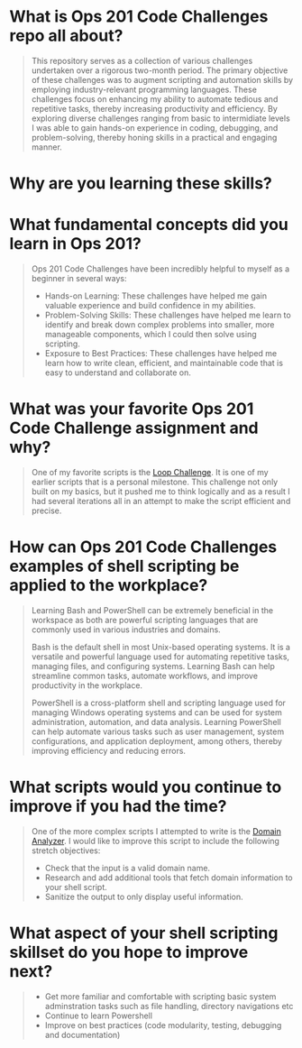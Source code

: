 # What is Ops 201 Code Challenges repo all about? 
> This repository serves as a collection of various challenges undertaken over a rigorous two-month period. The primary objective of these challenges was to augment scripting and automation skills by employing industry-relevant programming languages. These challenges focus on enhancing my ability to automate tedious and repetitive tasks, thereby increasing productivity and efficiency. By exploring diverse challenges ranging from basic to intermidiate levels I was able to gain hands-on experience in coding, debugging, and problem-solving, thereby honing skills in a practical and engaging manner.
# Why are you learning these skills?

# What fundamental concepts did you learn in Ops 201? 
>  Ops 201 Code Challenges have been incredibly helpful to myself as a beginner in several ways:
> * Hands-on Learning: These challenges have helped me gain valuable experience and build confidence in my abilities.
> * Problem-Solving Skills: These challenges have helped me learn to identify and break down complex problems into smaller, more manageable components, which I could then solve using scripting.
> * Exposure to Best Practices: These challenges have helped me learn how to write clean, efficient, and maintainable code that is easy to understand and collaborate on.

# What was your favorite Ops 201 Code Challenge assignment and why? 
> One of my favorite scripts is the [Loop Challenge](https://github.com/OddGarden/Ops201_Codes/blob/main/loop_challenge.sh). It is one of my earlier scripts that is a personal milestone. This challenge not only built on my basics, but it pushed me to think logically and as a result I had several iterations all in an attempt to make the script efficient and precise. 

# How can Ops 201 Code Challenges examples of shell scripting be applied to the workplace? 
> Learning Bash and PowerShell can be extremely beneficial in the workspace as both are powerful scripting languages that are commonly used in various industries and domains.
> 
> Bash is the default shell in most Unix-based operating systems. It is a versatile and powerful language used for automating repetitive tasks, managing files, and configuring systems. Learning Bash can help streamline common tasks, automate workflows, and improve productivity in the workplace.
> 
> PowerShell is a cross-platform shell and scripting language used for managing Windows operating systems and can be used for system administration, automation, and data analysis. Learning PowerShell can help automate various tasks such as user management, system configurations, and application deployment, among others, thereby improving efficiency and reducing errors.

# What scripts would you continue to improve if you had the time?
> One of the more complex scripts I attempted to write is the [Domain Analyzer](https://github.com/OddGarden/Ops201_Codes/blob/main/domain_analyzer_challenge.sh). I would like to improve this script to include the following stretch objectives:
> * Check that the input is a valid domain name.
> * Research and add additional tools that fetch domain information to your shell script.
> * Sanitize the output to only display useful information.

# What aspect of your shell scripting skillset do you hope to improve next?
> * Get more familiar and comfortable with scripting basic system adminstration tasks such as file handling, directory navigations etc
> * Continue to learn Powershell
> * Improve on best practices (code modularity, testing, debugging and documentation)
